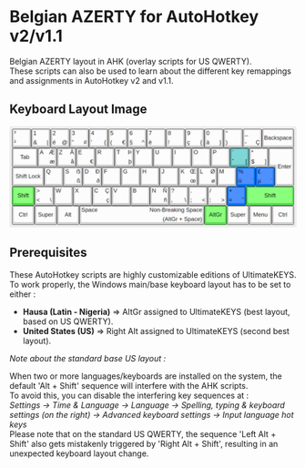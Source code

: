 # Belgian AZERTY for AutoHotkey v2/v1.1

Belgian AZERTY layout in AHK (overlay scripts for US QWERTY).  
These scripts can also be used to learn about the different key remappings and assignments in AutoHotkey v2 and v1.1.

## Keyboard Layout Image

![Belgian AZERTY (Shift Lock for letters and digits) - Keyboard Layout Image](Belgian%20AZERTY%20(Shift%20Lock%20for%20letters%20and%20digits)%20-%20Keyboard%20Layout%20Image.png)

## Prerequisites

These AutoHotkey scripts are highly customizable editions of UltimateKEYS. To work properly, the Windows main/base keyboard layout has to be set to either&nbsp;:

- **Hausa (Latin - Nigeria)** =&gt; AltGr assigned to UltimateKEYS (best layout, based on US QWERTY).
- **United States (US)** =&gt; Right Alt assigned to UltimateKEYS (second best layout).

*Note about the standard base US layout&nbsp;:*

When two or more languages/keyboards are installed on the system, the default 'Alt + Shift' sequence will interfere with the AHK scripts.  
To avoid this, you can disable the interfering key sequences at&nbsp;:  
*Settings -&gt; Time &amp; Language -&gt; Language -&gt; Spelling, typing &amp; keyboard settings (on the right) -&gt; Advanced keyboard settings -&gt; Input language hot keys*  
Please note that on the standard US QWERTY, the sequence 'Left Alt + Shift' also gets mistakenly triggered by 'Right Alt + Shift', resulting in an unexpected keyboard layout change.
